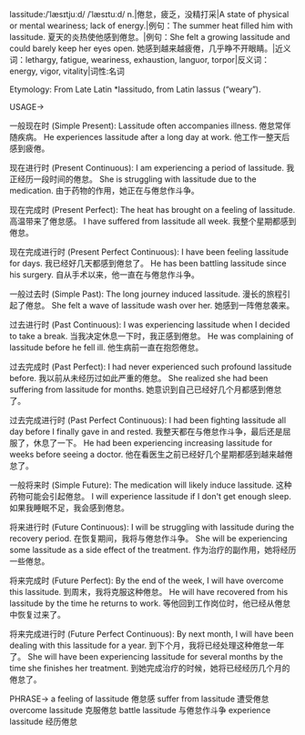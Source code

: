lassitude:/ˈlæsɪtjuːd/ /ˈlæsɪtuːd/
n.|倦怠，疲乏，没精打采|A state of physical or mental weariness; lack of energy.|例句：The summer heat filled him with lassitude. 夏天的炎热使他感到倦怠。|例句：She felt a growing lassitude and could barely keep her eyes open. 她感到越来越疲倦，几乎睁不开眼睛。|近义词：lethargy, fatigue, weariness, exhaustion, languor, torpor|反义词：energy, vigor, vitality|词性:名词

Etymology:
From Late Latin *lassitudo, from Latin lassus (“weary”).

USAGE->

一般现在时 (Simple Present):
Lassitude often accompanies illness. 倦怠常伴随疾病。
He experiences lassitude after a long day at work.  他工作一整天后感到疲倦。


现在进行时 (Present Continuous):
I am experiencing a period of lassitude. 我正经历一段时间的倦怠。
She is struggling with lassitude due to the medication. 由于药物的作用，她正在与倦怠作斗争。


现在完成时 (Present Perfect):
The heat has brought on a feeling of lassitude.  高温带来了倦怠感。
I have suffered from lassitude all week. 我整个星期都感到倦怠。


现在完成进行时 (Present Perfect Continuous):
I have been feeling lassitude for days. 我已经好几天都感到倦怠了。
He has been battling lassitude since his surgery. 自从手术以来，他一直在与倦怠作斗争。


一般过去时 (Simple Past):
The long journey induced lassitude. 漫长的旅程引起了倦怠。
She felt a wave of lassitude wash over her. 她感到一阵倦怠袭来。


过去进行时 (Past Continuous):
I was experiencing lassitude when I decided to take a break. 当我决定休息一下时，我正感到倦怠。
He was complaining of lassitude before he fell ill. 他生病前一直在抱怨倦怠。


过去完成时 (Past Perfect):
I had never experienced such profound lassitude before. 我以前从未经历过如此严重的倦怠。
She realized she had been suffering from lassitude for months. 她意识到自己已经好几个月都感到倦怠了。


过去完成进行时 (Past Perfect Continuous):
I had been fighting lassitude all day before I finally gave in and rested. 我整天都在与倦怠作斗争，最后还是屈服了，休息了一下。
He had been experiencing increasing lassitude for weeks before seeing a doctor. 他在看医生之前已经好几个星期都感到越来越倦怠了。


一般将来时 (Simple Future):
The medication will likely induce lassitude. 这种药物可能会引起倦怠。
I will experience lassitude if I don't get enough sleep. 如果我睡眠不足，我会感到倦怠。


将来进行时 (Future Continuous):
I will be struggling with lassitude during the recovery period. 在恢复期间，我将与倦怠作斗争。
She will be experiencing some lassitude as a side effect of the treatment. 作为治疗的副作用，她将经历一些倦怠。


将来完成时 (Future Perfect):
By the end of the week, I will have overcome this lassitude. 到周末，我将克服这种倦怠。
He will have recovered from his lassitude by the time he returns to work. 等他回到工作岗位时，他已经从倦怠中恢复过来了。


将来完成进行时 (Future Perfect Continuous):
By next month, I will have been dealing with this lassitude for a year. 到下个月，我将已经处理这种倦怠一年了。
She will have been experiencing lassitude for several months by the time she finishes her treatment.  到她完成治疗的时候，她将已经经历几个月的倦怠了。



PHRASE->
a feeling of lassitude 倦怠感
suffer from lassitude 遭受倦怠
overcome lassitude 克服倦怠
battle lassitude 与倦怠作斗争
experience lassitude 经历倦怠
